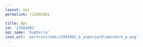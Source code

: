 ```yaml
---
layout: npc
permalink: /23501001

title: Npc
id: '23501001'
npc_name: 'Eupheria'
icon_url: 'portrait/mob/23501001_b_yuperiarbladerdark_p.png'
---
```

